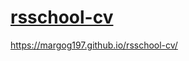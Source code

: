 # [rsschool-cv](https://margog197.github.io/rsschool-cv/cv)
https://margog197.github.io/rsschool-cv/
